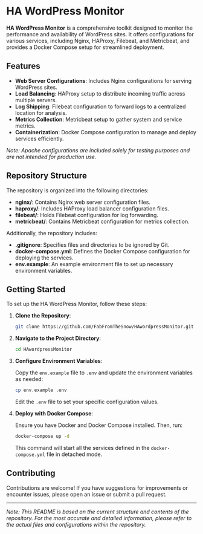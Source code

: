 # HA WordPress Monitor

**HA WordPress Monitor** is a comprehensive toolkit designed to monitor the performance and availability of WordPress sites. It offers configurations for various services, including Nginx, HAProxy, Filebeat, and Metricbeat, and provides a Docker Compose setup for streamlined deployment.

## Features

- **Web Server Configurations**: Includes Nginx configurations for serving WordPress sites.
- **Load Balancing**: HAProxy setup to distribute incoming traffic across multiple servers.
- **Log Shipping**: Filebeat configuration to forward logs to a centralized location for analysis.
- **Metrics Collection**: Metricbeat setup to gather system and service metrics.
- **Containerization**: Docker Compose configuration to manage and deploy services efficiently.

*Note: Apache configurations are included solely for testing purposes and are not intended for production use.*

## Repository Structure

The repository is organized into the following directories:

- **nginx/**: Contains Nginx web server configuration files.
- **haproxy/**: Includes HAProxy load balancer configuration files.
- **filebeat/**: Holds Filebeat configuration for log forwarding.
- **metricbeat/**: Contains Metricbeat configuration for metrics collection.

Additionally, the repository includes:

- **.gitignore**: Specifies files and directories to be ignored by Git.
- **docker-compose.yml**: Defines the Docker Compose configuration for deploying the services.
- **env.example**: An example environment file to set up necessary environment variables.

## Getting Started

To set up the HA WordPress Monitor, follow these steps:

1. **Clone the Repository**:

   ```bash
   git clone https://github.com/FabFromTheSnow/HAwordpressMonitor.git
   ```

2. **Navigate to the Project Directory**:

   ```bash
   cd HAwordpressMonitor
   ```

3. **Configure Environment Variables**:

   Copy the `env.example` file to `.env` and update the environment variables as needed:

   ```bash
   cp env.example .env
   ```

   Edit the `.env` file to set your specific configuration values.

4. **Deploy with Docker Compose**:

   Ensure you have Docker and Docker Compose installed. Then, run:

   ```bash
   docker-compose up -d
   ```

   This command will start all the services defined in the `docker-compose.yml` file in detached mode.

## Contributing

Contributions are welcome! If you have suggestions for improvements or encounter issues, please open an issue or submit a pull request.

---

*Note: This README is based on the current structure and contents of the repository. For the most accurate and detailed information, please refer to the actual files and configurations within the repository.*
